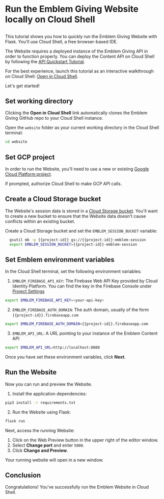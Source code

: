 # Run the Emblem Giving Website locally on Cloud Shell
##
This tutorial shows you how to quickly run the Emblem Giving Website with Flask. You'll use Cloud Shell, a free browser-based IDE.

The Website requires a deployed instance of the Emblem Giving API in order to function properly. You can deploy the Content API on Cloud Shell by following the [API Quickstart Tutorial](https://ssh.cloud.google.com/cloudshell/editor?cloudshell_git_repo=https://github.com/GoogleCloudPlatform/emblem&cloudshell_git_branch=main&cloudshell_tutorial=docs/tutorials/api-quickstart.md).

For the best experience, launch this tutorial as an interactive walkthrough on Cloud Shell: [Open in Cloud Shell](https://ssh.cloud.google.com/cloudshell/editor?cloudshell_git_repo=https://github.com/GoogleCloudPlatform/emblem&cloudshell_git_branch=main&cloudshell_tutorial=docs/tutorials/website-quickstart.md).

Let's get started!

## Set working directory

Clicking the **Open in Cloud Shell** link automatically clones the Emblem Giving GitHub repo to your Cloud Shell instance.

Open the `website` folder as your current working directory in the Cloud Shell terminal:
```bash
cd website
```

## Set GCP project
In order to run the Website, you'll need to use a new or existing [Google Cloud Platform project](https://cloud.google.com/resource-manager/docs/creating-managing-projects).

<walkthrough-project-setup></walkthrough-project-setup>

If prompted, authorize Cloud Shell to make GCP API calls.


## Create a Cloud Storage bucket

The Website's session data is stored in a [Cloud Storage bucket](https://cloud.google.com/storage/docs/key-terms#buckets). You'll want to create a new bucket to ensure that the Website data doesn't cause conflicts within an existing bucket.

Create a Cloud Storage bucket and set the `EMBLEM_SESSION_BUCKET` variable:
```bash
  gsutil mb -p {{project-id}} gs://{{project-id}}-emblem-session
  export EMBLEM_SESSION_BUCKET={{project-id}}-emblem-session
```

## Set Emblem environment variables

In the Cloud Shell terminal, set the following environment variables:
1. `EMBLEM_FIREBASE_API_KEY`: The Firebase Web API Key provided by Cloud Identity Platform. You can find the key in the Firebase Console under [Project Settings](https://console.firebase.google.com/u/3/project/{{project-id}}/settings/general)
```bash
export EMBLEM_FIREBASE_API_KEY=<your-api-key>
```
2. `EMBLEM_FIREBASE_AUTH_DOMAIN`: The auth domain, usually of the form `{{project-id}}.firebaseapp.com`
```bash
export EMBLEM_FIREBASE_AUTH_DOMAIN={{project-id}}.firebaseapp.com
```
3. `EMBLEM_API_URL`: A URL pointing to your instance of the Emblem Content API  
```bash
export EMBLEM_API_URL=http://localhost:8080
```

Once you have set these environment variables, click **Next**.


## Run the Website

Now you can run and preview the Website.

  1. Install the application dependencies:
```bash
pip3 install -r requirements.txt
```

  2. Run the Website using Flask:
```bash
flask run
```

Next, access the running Website:

1. Click on the <walkthrough-spotlight-pointer spotlightId="devshell-web-preview-button" target="cloudshell">Web Preview button</walkthrough-spotlight-pointer> in the upper right of the editor window. 
2. Select **Change port** and enter `5000`. 
3. Click **Change and Preview**.

Your running website will open in a new window.


## Conclusion
<walkthrough-conclusion-trophy></walkthrough-conclusion-trophy>
Congratulations! You've successfully run the Emblem Website in Cloud Shell.

<walkthrough-inline-feedback></walkthrough-inline-feedback>
